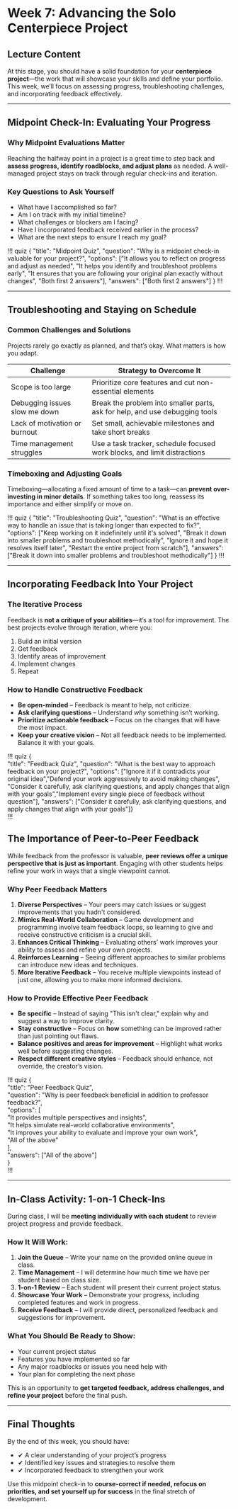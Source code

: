 # Week 7: Advancing the Solo Centerpiece Project

## Lecture Content

At this stage, you should have a solid foundation for your **centerpiece project**—the work that will showcase your skills and define your portfolio. This week, we’ll focus on assessing progress, troubleshooting challenges, and incorporating feedback effectively.

---

## **Midpoint Check-In: Evaluating Your Progress**

### **Why Midpoint Evaluations Matter**
Reaching the halfway point in a project is a great time to step back and **assess progress, identify roadblocks, and adjust plans** as needed. A well-managed project stays on track through regular check-ins and iteration.

### **Key Questions to Ask Yourself**
- What have I accomplished so far?
- Am I on track with my initial timeline?
- What challenges or blockers am I facing?
- Have I incorporated feedback received earlier in the process?
- What are the next steps to ensure I reach my goal?

!!! quiz
{
"title": "Midpoint Quiz",
"question": "Why is a midpoint check-in valuable for your project?",
"options": ["It allows you to reflect on progress and adjust as needed", "It helps you identify and troubleshoot problems early", "It ensures that you are following your original plan exactly without changes", "Both first 2 answers"],
"answers": ["Both first 2 answers"]
}
!!!

---

## **Troubleshooting and Staying on Schedule**

### **Common Challenges and Solutions**
Projects rarely go exactly as planned, and that’s okay. What matters is how you adapt.

| **Challenge**                 | **Strategy to Overcome It**                                                  |  
|-------------------------------|------------------------------------------------------------------------------|  
| Scope is too large            | Prioritize core features and cut non-essential elements                      |  
| Debugging issues slow me down | Break the problem into smaller parts, ask for help, and use debugging tools  |  
| Lack of motivation or burnout | Set small, achievable milestones and take short breaks                       |  
| Time management struggles     | Use a task tracker, schedule focused work blocks, and limit distractions     |  

### **Timeboxing and Adjusting Goals**
Timeboxing—allocating a fixed amount of time to a task—can **prevent over-investing in minor details**. If something takes too long, reassess its importance and either simplify or move on.


!!! quiz
{
"title": "Troubleshooting Quiz",
"question": "What is an effective way to handle an issue that is taking longer than expected to fix?",
"options": ["Keep working on it indefinitely until it's solved", "Break it down into smaller problems and troubleshoot methodically", "Ignore it and hope it resolves itself later", "Restart the entire project from scratch"],
"answers": ["Break it down into smaller problems and troubleshoot methodically"]
}
!!!

---

## **Incorporating Feedback Into Your Project**

### **The Iterative Process**
Feedback is **not a critique of your abilities**—it’s a tool for improvement. The best projects evolve through iteration, where you:

1. Build an initial version
2. Get feedback
3. Identify areas of improvement
4. Implement changes
5. Repeat

### **How to Handle Constructive Feedback**
- **Be open-minded** – Feedback is meant to help, not criticize.
- **Ask clarifying questions** – Understand *why* something isn’t working.
- **Prioritize actionable feedback** – Focus on the changes that will have the most impact.
- **Keep your creative vision** – Not all feedback needs to be implemented. Balance it with your goals.

!!! quiz
{  
"title": "Feedback Quiz", "question": "What is the best way to approach feedback on your project?", "options": ["Ignore it if it contradicts your original idea","Defend your work aggressively to avoid making changes", "Consider it carefully, ask clarifying questions, and apply changes that align with your goals","Implement every single piece of feedback without question"], "answers": ["Consider it carefully, ask clarifying questions, and apply changes that align with your goals"]}  
!!!

## **The Importance of Peer-to-Peer Feedback**

While feedback from the professor is valuable, **peer reviews offer a unique perspective that is just as important**. Engaging with other students helps refine your work in ways that a single viewpoint cannot.

### **Why Peer Feedback Matters**
1. **Diverse Perspectives** – Your peers may catch issues or suggest improvements that you hadn't considered.
2. **Mimics Real-World Collaboration** – Game development and programming involve team feedback loops, so learning to give and receive constructive criticism is a crucial skill.
3. **Enhances Critical Thinking** – Evaluating others' work improves your ability to assess and refine your own projects.
4. **Reinforces Learning** – Seeing different approaches to similar problems can introduce new ideas and techniques.
5. **More Iterative Feedback** – You receive multiple viewpoints instead of just one, allowing you to make more informed decisions.

### **How to Provide Effective Peer Feedback**
- **Be specific** – Instead of saying "This isn't clear," explain why and suggest a way to improve clarity.
- **Stay constructive** – Focus on **how** something can be improved rather than just pointing out flaws.
- **Balance positives and areas for improvement** – Highlight what works well before suggesting changes.
- **Respect different creative styles** – Feedback should enhance, not override, the creator’s vision.

!!! quiz
{  
"title": "Peer Feedback Quiz",  
"question": "Why is peer feedback beneficial in addition to professor feedback?",  
"options": [  
"It provides multiple perspectives and insights",  
"It helps simulate real-world collaborative environments",  
"It improves your ability to evaluate and improve your own work",  
"All of the above"  
],  
"answers": ["All of the above"]  
}  
!!!


---

## **In-Class Activity: 1-on-1 Check-Ins**

During class, I will be **meeting individually with each student** to review project progress and provide feedback.

### **How It Will Work:**
1. **Join the Queue** – Write your name on the provided online queue in class.
2. **Time Management** – I will determine how much time we have per student based on class size.
3. **1-on-1 Review** – Each student will present their current project status.
4. **Showcase Your Work** – Demonstrate your progress, including completed features and work in progress.
5. **Receive Feedback** – I will provide direct, personalized feedback and suggestions for improvement.

### **What You Should Be Ready to Show:**
- Your current project status
- Features you have implemented so far
- Any major roadblocks or issues you need help with
- Your plan for completing the next phase

This is an opportunity to **get targeted feedback, address challenges, and refine your project** before the final push.

---

## **Final Thoughts**

By the end of this week, you should have:

- ✔ A clear understanding of your project’s progress  
- ✔ Identified key issues and strategies to resolve them  
- ✔ Incorporated feedback to strengthen your work

Use this midpoint check-in to **course-correct if needed, refocus on priorities, and set yourself up for success** in the final stretch of development.
